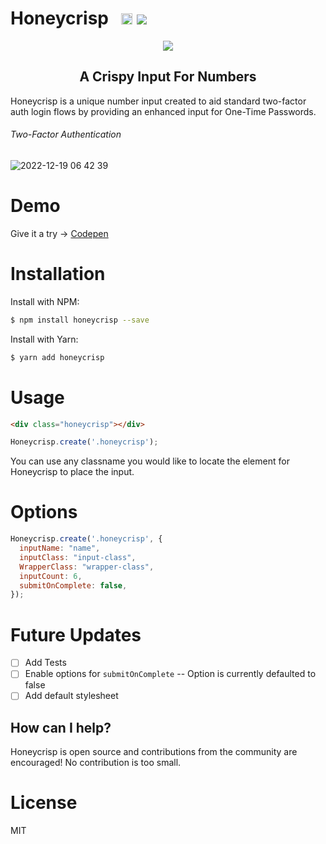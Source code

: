 # Honeycrisp  &nbsp; <a href="https://badge.fury.io/js/honeycrisp"><img src="https://badge.fury.io/js/honeycrisp.svg" alt="npm version" height="18"></a> [![](https://data.jsdelivr.com/v1/package/npm/honeycrisp/badge)](https://www.jsdelivr.com/package/npm/honeycrisp)

<p align="center">
<img src="https://user-images.githubusercontent.com/13616332/207875618-daed766b-64bc-4f73-a62b-3fad21c3b705.png">
</p>
<h2 align="center">A Crispy Input For Numbers</h2>

Honeycrisp is a unique number input created to aid standard two-factor auth login flows by providing an enhanced input for One-Time Passwords.

<h6>Two-Factor Authentication</h6>

![2022-12-19 06 42 39](https://user-images.githubusercontent.com/13616332/208418517-5ac9117f-d81e-4b97-b191-bf30782ca563.gif)

<h1>Demo</h1>

Give it a try -> [Codepen](https://codepen.io/cambass23/pen/wvxwJKY)

<h1>Installation</h1>

Install with NPM:
```bash
$ npm install honeycrisp --save
```

Install with Yarn:
```bash
$ yarn add honeycrisp
```
<h1>Usage</h1>

```html
<div class="honeycrisp"></div>
```

```js
Honeycrisp.create('.honeycrisp');
```
You can use any classname you would like to locate the element for Honeycrisp to place the input.

<h1>Options</h1>


```js
Honeycrisp.create('.honeycrisp', {
  inputName: "name",
  inputClass: "input-class",
  WrapperClass: "wrapper-class",
  inputCount: 6,
  submitOnComplete: false,
});
```

<h1>Future Updates</h1>

- [ ] Add Tests
- [ ] Enable options for `submitOnComplete` -- Option is currently defaulted to false
- [ ] Add default stylesheet

## How can I help?

Honeycrisp is open source and contributions from the community are encouraged! No
contribution is too small.

<h1>License</h1>
<p>MIT</p>
